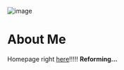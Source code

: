 ![image](https://pbs.twimg.com/media/GOLiuGvbQAAZJg3?format=jpg&name=4096x4096)
# About Me

Homepage right [here](https://nab-iak.github.io/)!!!!!
**Reforming...**

